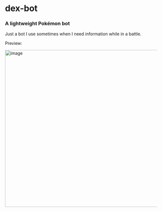 # dex-bot
### A lightweight Pokémon bot

Just a bot I use sometimes when I need information while in a battle. 

Preview:

<img width="520" alt="image" src="https://github.com/Trintous/dex-bot/assets/49408328/6ce28af3-c221-470c-b890-9bef346851c9">
